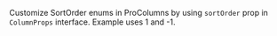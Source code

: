 Customize SortOrder enums in ProColumns by using `sortOrder` prop in `ColumnProps` interface. Example uses 1 and -1.
